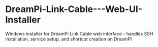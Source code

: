 # DreamPi-Link-Cable---Web-UI-Installer
Windows installer for DreamPi Link Cable web interface - handles SSH installation, service setup, and shortcut creation on DreamPi
